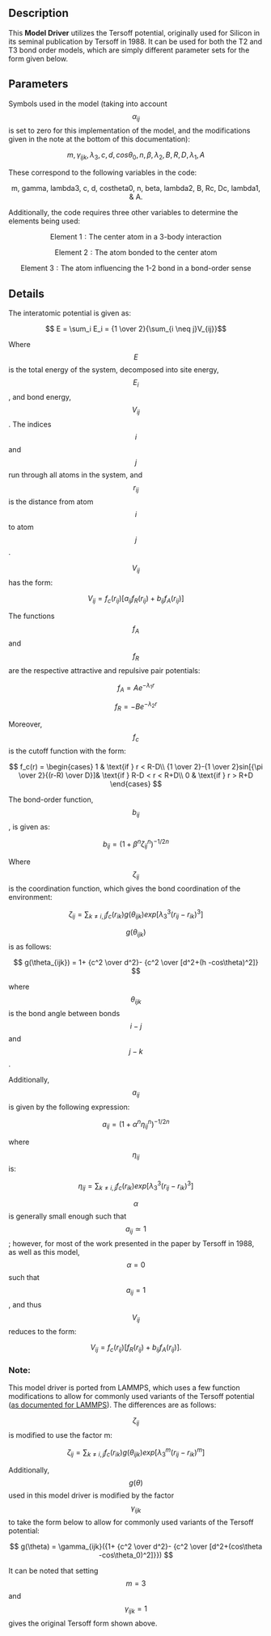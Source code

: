 ## Description
This **Model Driver** utilizes the Tersoff potential, originally used for Silicon in its seminal publication by Tersoff in 1988. It can be used for both the T2 and T3 bond order models, which are simply different parameter sets for the form given below.

## Parameters
Symbols used in the model (taking into account $$\alpha_{ij}$$ is set to zero for this implementation of the model, and the modifications given in the note at the bottom of this documentation):

$$ m, \gamma_{ijk}, \lambda_3, c, d, cos\theta_0, n, \beta, \lambda_2, B, R, D, \lambda_1, A$$

These correspond to the following variables in the code:

$$ \text{m, gamma, lambda3, c, d, costheta0, n,  beta, lambda2, B, Rc, Dc, lambda1, & A.} $$

Additionally, the code requires three other variables to determine the elements being used:

$$ \text{Element 1}: \text{The center atom in a 3-body interaction} $$

$$ \text{Element 2}: \text{The atom bonded to the center atom} $$

$$ \text{Element 3}: \text{The atom influencing the 1-2 bond in a bond-order sense} $$

## Details
The interatomic potential is given as:

$$ E = \sum_i E_i =  {1 \over 2}{\sum_{i \neq j}V_{ij}}$$

Where $$E$$ is the total energy of the system, decomposed into site energy, $$E_i$$, and bond energy, $$V_{ij}$$. The indices $$i$$ and $$j$$ run through all atoms in the system, and $$r_{ij}$$ is the distance from atom $$i$$ to atom $$j$$.

$$V_{ij}$$ has the form:

$$ V_{ij} =  f_c(r_{ij})[a_{ij}f_R(r_{ij})+b_{ij}f_A(r_{ij})] $$

The functions $$f_A$$ and $$f_R$$ are the respective attractive and repulsive pair potentials:

$$ f_A = Ae^{-\lambda_1r} $$

$$ f_R = -Be^{-\lambda_2r} $$

Moreover, $$f_c$$ is the cutoff function with the form:

$$ f_c(r) = \begin{cases}
      1 &  \text{if  } r < R-D\\
      {1 \over 2}-{1 \over 2}sin[{\pi \over 2}{(r-R) \over D}]& \text{if  } R-D < r < R+D\\
      0 & \text{if  } r > R+D
    \end{cases} $$

The bond-order function, $$b_{ij}$$, is given as:

$$b_{ij} = (1+\beta^n\zeta^n_{ij})^{-1 / 2n} $$

Where $$\zeta_{ij}$$ is the coordination function, which gives the bond coordination of the environment:

$$ \zeta_{ij} = \sum_{k \neq i,j}f_c(r_{ik})g(\theta_{ijk})exp[\lambda_3^3(r_{ij}-r_{ik})^3] $$

$$g(\theta_{ijk})$$ is as follows:

$$ g(\theta_{ijk}) =  1+ {c^2 \over d^2}- {c^2 \over [d^2+(h -cos\theta)^2]} $$

where $$\theta_{ijk}$$ is the bond angle between bonds $$i-j$$ and $$j-k$$.


Additionally, $$ a_{ij} $$ is given by the following expression:

$$ a_{ij} = (1+\alpha^n\eta^n_{ij})^{-1/2n} $$

where $$\eta_{ij}$$ is:

$$ \eta_{ij} = \sum_{k \neq i,j} f_c(r_{ik})exp[\lambda_3^3(r_{ij}-r_{ik})^3] $$


$$\alpha$$ is generally small enough such that $$a_{ij} \simeq 1$$; however, for most of the work presented in the paper by Tersoff in 1988, as well as this model, $$\alpha=0$$ such that $$a_{ij}=1$$, and thus $$V_{ij}$$ reduces to the form:

$$ V_{ij} =  f_c(r_{ij})[f_R(r_{ij})+b_{ij}f_A(r_{ij})]. $$

### **Note:** 
This model driver is ported from LAMMPS, which uses a few function modifications to allow for commonly used variants of the Tersoff potential ([as documented for LAMMPS](http://lammps.sandia.gov/doc/pair_tersoff.html)). The differences are as follows:

$$\zeta_{ij}$$ is modified to use the factor m:

$$ \zeta_{ij} = \sum_{k \neq i,j}f_c(r_{ik})g(\theta_{ijk})exp[\lambda_3^m(r_{ij}-r_{ik})^m] $$

Additionally, $$g(\theta)$$ used in this model driver is modified by the factor $$\gamma_{ijk}$$ to take the form below  to allow for commonly used variants of the Tersoff potential:

$$ g(\theta) = \gamma_{ijk}({1+ {c^2 \over d^2}- {c^2 \over [d^2+(cos\theta -cos\theta_0)^2]}}) $$

It can be noted that setting $$m = 3$$ and $$\gamma_{ijk} = 1$$ gives the original Tersoff form shown above.
